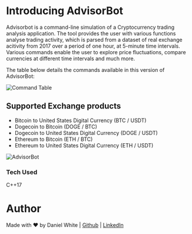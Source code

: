 # Introducing AdvisorBot

Advisorbot is a command-line simulation of a Cryptocurrency trading analysis application.
The tool provides the user with various functions analyse trading activity, which is parsed from a dataset of real exchange acitivity from 2017 over a period of one hour, at 5-minute time intervals.
Various commands enable the user to explore price fluctuations, compare currencies at different time intervals and much more.

The table below details the commands available in this version of AdvisorBot:

![Command Table](https://github.com/daniel-maxwell/Advisor-Bot/assets/66431847/fc8b6fa6-0175-4c11-9920-29ef59b55b23)

## Supported Exchange products
- Bitcoin to United States Digital Currency (BTC / USDT)
- Dogecoin to Bitcoin (DOGE / BTC)
- Dogecoin to United States Digital Currency (DOGE / USDT)
- Ethereum to Bitcoin (ETH / BTC)
- Ethereum to United States Digital Currency (ETH / USDT)

![AdvisorBot](https://github.com/daniel-maxwell/Advisor-Bot/assets/66431847/a20405e2-3823-49b3-a242-334a9c970c26)

### Tech Used
C++17

Author
======
Made with ❤ by Daniel White | [Github](https://github.com/daniel-maxwell) | [LinkedIn](https://www.linkedin.com/in/daniel-maxwell-white/)
